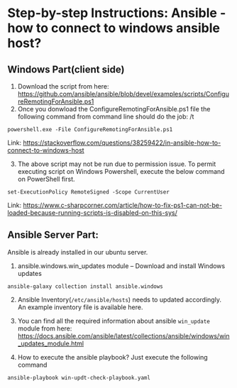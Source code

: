 Step-by-step Instructions: Ansible - how to connect to windows ansible host?
============================================================================

Windows Part(client side)
-------------------------
1. Download the script from here: https://github.com/ansible/ansible/blob/devel/examples/scripts/ConfigureRemotingForAnsible.ps1
2. Once you donwload the ConfigureRemotingForAnsible.ps1 file the following command from command line should do the job:
/t
```
powershell.exe -File ConfigureRemotingForAnsible.ps1
```
Link: https://stackoverflow.com/questions/38259422/in-ansible-how-to-connect-to-windows-host

3. The above script may not be run due to permission issue. To permit executing script on Windows Powershell, execute the below command on PowerShell first.
```
set-ExecutionPolicy RemoteSigned -Scope CurrentUser 
```
Link: https://www.c-sharpcorner.com/article/how-to-fix-ps1-can-not-be-loaded-because-running-scripts-is-disabled-on-this-sys/


Ansible Server Part:
--------------------
Ansible is already installed in our ubuntu server.

1. ansible.windows.win_updates module – Download and install Windows updates
```
ansible-galaxy collection install ansible.windows
```
2. Ansible Inventory(`/etc/ansible/hosts`) needs to updated accordingly. An example inventory file is available here.
3. You can find all the required information about ansible `win_update` module from here: https://docs.ansible.com/ansible/latest/collections/ansible/windows/win_updates_module.html

4. How to execute the ansible playbook? Just execute the following command
```
ansible-playbook win-updt-check-playbook.yaml
```
